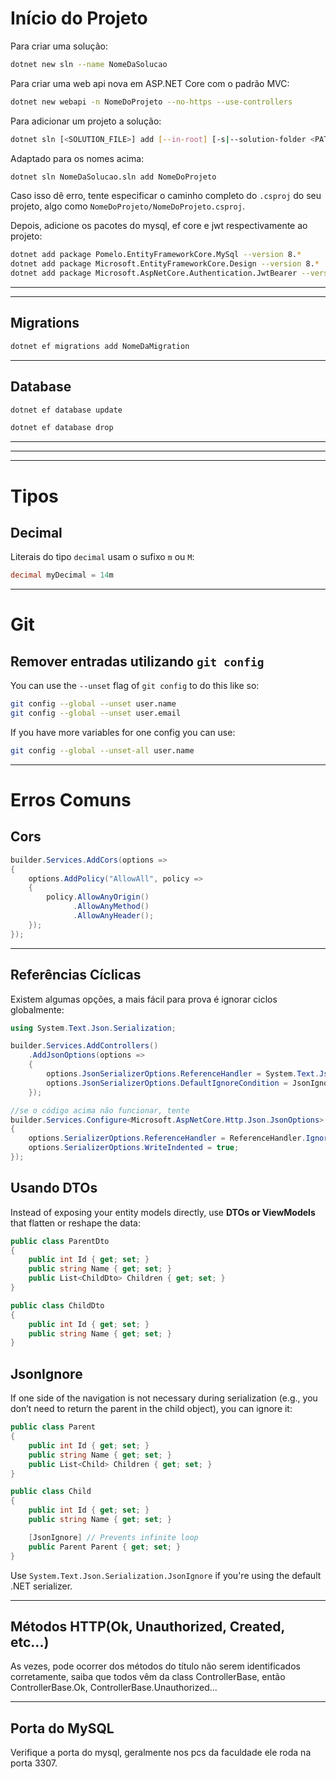 # Início do Projeto

Para criar uma solução:
```bash
dotnet new sln --name NomeDaSolucao
```

Para criar uma web api nova em ASP.NET Core com o padrão MVC:
```bash
dotnet new webapi -n NomeDoProjeto --no-https --use-controllers
```

Para adicionar um projeto a solução:
```bash
dotnet sln [<SOLUTION_FILE>] add [--in-root] [-s|--solution-folder <PATH>]
```

Adaptado para os nomes acima: 
```bash
dotnet sln NomeDaSolucao.sln add NomeDoProjeto
```
Caso isso dê erro, tente especificar o caminho completo do `.csproj` do seu projeto, algo como `NomeDoProjeto/NomeDoProjeto.csproj`.

Depois, adicione os pacotes do mysql, ef core e jwt respectivamente ao projeto:
```bash
dotnet add package Pomelo.EntityFrameworkCore.MySql --version 8.*
dotnet add package Microsoft.EntityFrameworkCore.Design --version 8.*
dotnet add package Microsoft.AspNetCore.Authentication.JwtBearer --version: 8.*
```

---

---
## Migrations

```bash
dotnet ef migrations add NomeDaMigration
```

---
## Database
```bash
dotnet ef database update
```

```bash
dotnet ef database drop
```

---

---

---
# Tipos
## Decimal

Literais do tipo `decimal` usam o sufixo `m` ou `M`:
```c#
decimal myDecimal = 14m
```

---
# Git
## Remover entradas utilizando `git config`
You can use the `--unset` flag of `git config` to do this like so:

```bash
git config --global --unset user.name
git config --global --unset user.email
```

If you have more variables for one config you can use:

```bash
git config --global --unset-all user.name
```

---
# Erros Comuns 
## Cors
```c#
builder.Services.AddCors(options =>
{
    options.AddPolicy("AllowAll", policy =>
    {
        policy.AllowAnyOrigin()
              .AllowAnyMethod()
              .AllowAnyHeader();
    });
});
```

---
## Referências Cíclicas

Existem algumas opções, a mais fácil para prova é ignorar ciclos globalmente:
```c#
using System.Text.Json.Serialization;

builder.Services.AddControllers()
    .AddJsonOptions(options =>
    {
        options.JsonSerializerOptions.ReferenceHandler = System.Text.Json.Serialization.ReferenceHandler.IgnoreCycles;
        options.JsonSerializerOptions.DefaultIgnoreCondition = JsonIgnoreCondition.WhenWritingNull;
    });

//se o código acima não funcionar, tente
builder.Services.Configure<Microsoft.AspNetCore.Http.Json.JsonOptions>(options =>
{
    options.SerializerOptions.ReferenceHandler = ReferenceHandler.IgnoreCycles;
    options.SerializerOptions.WriteIndented = true;
});
```
## Usando DTOs
Instead of exposing your entity models directly, use **DTOs or ViewModels** that flatten or reshape the data:
```c#
public class ParentDto
{
    public int Id { get; set; }
    public string Name { get; set; }
    public List<ChildDto> Children { get; set; }
}

public class ChildDto
{
    public int Id { get; set; }
    public string Name { get; set; }
}
```
## JsonIgnore
If one side of the navigation is not necessary during serialization (e.g., you don’t need to return the parent in the child object), you can ignore it:

```c#
public class Parent
{
    public int Id { get; set; }
    public string Name { get; set; }
    public List<Child> Children { get; set; }
}

public class Child
{
    public int Id { get; set; }
    public string Name { get; set; }

    [JsonIgnore] // Prevents infinite loop
    public Parent Parent { get; set; }
}
```
Use `System.Text.Json.Serialization.JsonIgnore` if you're using the default .NET serializer.

---
## Métodos HTTP(Ok, Unauthorized, Created, etc...)
As vezes, pode ocorrer dos métodos do título não serem identificados corretamente, saiba que todos vêm da class ControllerBase, então ControllerBase.Ok, ControllerBase.Unauthorized...

---

## Porta do MySQL
Verifique a porta do mysql, geralmente nos pcs da faculdade ele roda na porta 3307. 